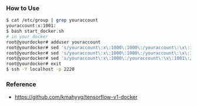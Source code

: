 ### How to Use
```bash
$ cat /etc/group | grep youraccount
youraccount:x:1001:
$ bash start_docker.sh
# in your docker
root@yourdocker# adduser youraccount
root@yourdocker# sed 's/youraccount\:x\:1000\:1000\:/youraccount\:\x\:1001\:1001\:/g' /etc/passwd > /etc/passwd 
root@yourdocker# sed 's/youraccount\:x\:1000\:1000\:/youraccount\:\x\:1001\:1001\:/g' /etc/passwd- > /etc/passwd-
root@yourdocker# sed 's/youraccount\:x\:1000\:/youraccount\:\x\:1001\:/g' /etc/group > /etc/group
root@yourdocker# exit
$ ssh -Y localhost -p 2220
```

### Reference
 - https://github.com/kmahyyg/tensorflow-v1-docker

